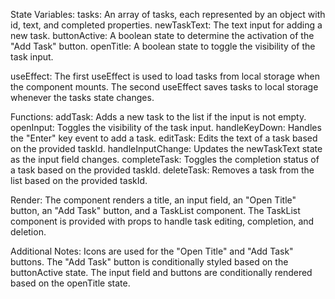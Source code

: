 State Variables:
tasks: An array of tasks, each represented by an object with id, text, and completed properties.
newTaskText: The text input for adding a new task.
buttonActive: A boolean state to determine the activation of the "Add Task" button.
openTitle: A boolean state to toggle the visibility of the task input.

useEffect:
The first useEffect is used to load tasks from local storage when the component mounts.
The second useEffect saves tasks to local storage whenever the tasks state changes.

Functions:
addTask: Adds a new task to the list if the input is not empty.
openInput: Toggles the visibility of the task input.
handleKeyDown: Handles the "Enter" key event to add a task.
editTask: Edits the text of a task based on the provided taskId.
handleInputChange: Updates the newTaskText state as the input field changes.
completeTask: Toggles the completion status of a task based on the provided taskId.
deleteTask: Removes a task from the list based on the provided taskId.

Render:
The component renders a title, an input field, an "Open Title" button, an "Add Task" button, and a TaskList component.
The TaskList component is provided with props to handle task editing, completion, and deletion.

Additional Notes:
Icons are used for the "Open Title" and "Add Task" buttons.
The "Add Task" button is conditionally styled based on the buttonActive state.
The input field and buttons are conditionally rendered based on the openTitle state.
